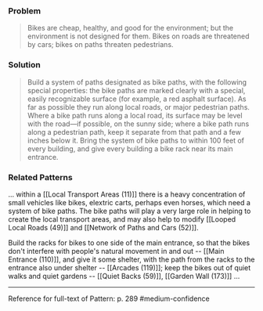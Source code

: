 ### Problem
>Bikes are cheap, healthy, and good for the environment; but the environment is not designed for them. Bikes on roads are threatened by cars; bikes on paths threaten pedestrians.

### Solution
>Build a system of paths designated as bike paths, with the following special properties: the bike paths are marked clearly with a special, easily recognizable surface (for example, a red asphalt surface). As far as possible they run along local roads, or major pedestrian paths. Where a bike path runs along a local road, its surface may be level with the road—if possible, on the sunny side; where a bike path runs along a pedestrian path, keep it separate from that path and a few inches below it. Bring the system of bike paths to within 100 feet of every building, and give every building a bike rack near its main entrance.

### Related Patterns
... within a [[Local Transport Areas (11)]] there is a heavy concentration of small vehicles like bikes, elextric carts, perhaps even horses, which need a system of bike paths. The bike paths will play a very large role in helping to create the local transport areas, and may also help to modify [[Looped Local Roads (49)]] and [[Network of Paths and Cars (52)]].

Build the racks for bikes to one side of the main entrance, so that the bikes don't interfere with people's natural movement in and out -- [[Main Entrance (110)]], and give it some shelter, with the path from the racks to the entrance also under shelter -- [[Arcades (119)]]; keep the bikes out of quiet walks and quiet gardens -- [[Quiet Backs (59)]], [[Garden Wall (173)]] ...

---
Reference for full-text of Pattern: p. 289 #medium-confidence 